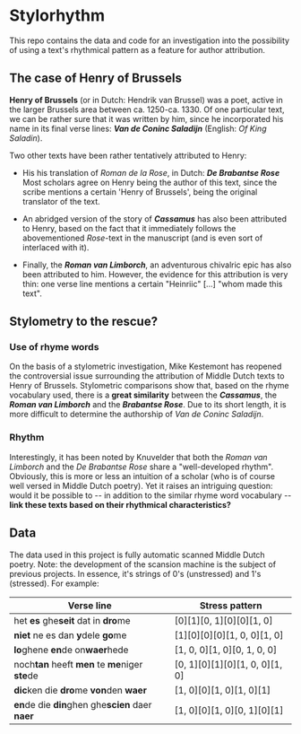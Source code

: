 # Stylorhythm

This repo contains the data and code for an investigation into the possibility of using a text's rhythmical pattern as a feature for author attribution.

## The case of Henry of Brussels

**Henry of Brussels** (or in Dutch: Hendrik van Brussel) was a poet, active in the larger Brussels area between ca. 1250-ca. 1330. Of one particular text, we can be rather sure that it was written by him, since he incorporated his name in its final verse lines: _**Van de Coninc Saladijn**_ (English: _Of King Saladin_).

Two other texts have been rather tentatively attributed to Henry: 

 - His his translation of _Roman de la Rose_, in Dutch: _**De Brabantse Rose**_ Most scholars agree on Henry being the author of this text, since the scribe mentions a certain 'Henry of Brussels', being the original translator of the text.
 
 - An abridged version of the story of _**Cassamus**_ has also been attributed to Henry, based on the fact that it immediately follows the abovementioned _Rose_-text in the manuscript (and is even sort of interlaced with it).

 - Finally, the _**Roman van Limborch**_, an adventurous chivalric epic has also been attributed to him. However, the evidence for this attribution is very thin: one verse line mentions a certain "Heinriic" [...] "whom made this text".

## Stylometry to the rescue?

### Use of rhyme words

On the basis of a stylometric investigation, Mike Kestemont has reopened the controversial issue surrounding the attribution of Middle Dutch texts to Henry of Brussels. Stylometric comparisons show that, based on the rhyme vocabulary used, there is a **great similarity** between the _**Cassamus**_, the _**Roman van Limborch**_ and the _**Brabantse Rose**_. Due to its short length,  it is more difficult to determine the authorship of _Van de Coninc Saladijn_.

### Rhythm

Interestingly, it has been noted by Knuvelder that both the _Roman van Limborch_ and the  _De Brabantse Rose_ share a "well-developed rhythm". Obviously, this is more or less an intuition of a scholar (who is of course well versed in Middle Dutch poetry). Yet it raises an intriguing question: would it be possible to -- in addition to the similar rhyme word vocabulary -- **link these texts based on their rhythmical characteristics?**

## Data

The data used in this project is fully automatic scanned Middle Dutch poetry. Note: the development of the scansion machine is the subject of previous projects. In essence, it's strings of 0's (unstressed) and 1's (stressed). For example:

|Verse line  | Stress pattern  |
|--|--|
|het **es** ghe**seit** dat in **dro**me  | [0][1][0, 1][0][0][1, 0] |
|**niet** ne es dan **y**dele **go**me  |[1][0][0][0][1, 0, 0][1, 0]  |
|**lo**ghene **en**de on**waer**hede  | [1, 0, 0][1, 0][0, 1, 0, 0] |
|noch**tan** heeft **men** te **me**niger **ste**de  | [0, 1][0][1][0][1, 0, 0][1, 0]  |
|**dic**ken die **dro**me **von**den **waer**  | [1, 0][0][1, 0][1, 0][1] |
|**en**de die **din**ghen ghe**scien** daer **naer**  | [1, 0][0][1, 0][0, 1][0][1] |